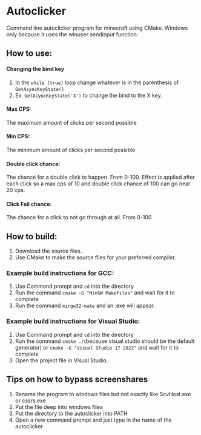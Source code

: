 # Autoclicker
Command line autoclicker program for minecraft using CMake. Windows only because it uses the winuser sendinput function.
## How to use:
#### Changing the bind key
1. In the `while (true)` loop change whatever is in the parenthesis of `GetAsyncKeyState()`
2. Ex. `GetAsyncKeyState('X')` to change the bind to the X key.
#### Max CPS: 
The maximum amount of clicks per second possible
#### Min CPS: 
The minimum amount of clicks per second possible
#### Double click chance: 
The chance for a double click to happen. From 0-100. Effect is applied after each click so a max cps of 10 and double click chance of 100 can go near 20 cps.
#### Click Fail chance: 
The chance for a click to not go through at all. From 0-100
## How to build:
1. Download the source files.
2. Use CMake to make the source files for your preferred compiler.
### Example build instructions for GCC:
1. Use Command prompt and `cd` into the directory
2. Run the command `cmake -G "MinGW Makefiles"` and wait for it to complete
3. Run the command `mingw32-make` and an .exe will appear.
### Example build instructions for Visual Studio:
1. Use Command prompt and `cd` into the directory
2. Run the command `cmake ./`(because visual studio should be the default generator) or `cmake -G "Visual Studio 17 2022"` and wait for it to complete
3. Open the project file in Visual Studio.
## Tips on how to bypass screenshares
1. Rename the program to windows files but not exactly like ScvHost.exe or cssrs.exe
2. Put the file deep into windows files
3. Put the directory to the autoclicker into PATH
4. Open a new command prompt and just type in the name of the autoclicker
